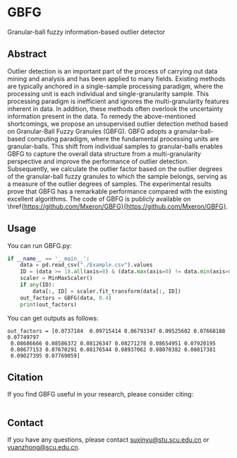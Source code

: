 # GBFG
Granular-ball fuzzy information-based outlier detector

## Abstract
Outlier detection is an important part of the process of carrying out data mining and analysis and has been applied to many fields. Existing methods are typically anchored in a single-sample processing paradigm, where the processing unit is each individual and single-granularity sample. This processing paradigm is inefficient and ignores the multi-granularity features inherent in data. In addition, these methods often overlook the uncertainty information present in the data. To remedy the above-mentioned shortcomings, we propose an unsupervised outlier detection method based on Granular-Ball Fuzzy Granules (GBFG). GBFG adopts a granular-ball-based computing paradigm, where the fundamental processing units are granular-balls. This shift from individual samples to granular-balls enables GBFG to capture the overall data structure from a multi-granularity perspective and improve the performance of outlier detection. Subsequently, we calculate the outlier factor based on the outlier degrees of the granular-ball fuzzy granules to which the sample belongs, serving as a measure of the outlier degrees of samples. The experimental results prove that GBFG has a remarkable performance compared with the existing excellent algorithms. The code of GBFG is publicly available on \href{https://github.com/Mxeron/GBFG}{https://github.com/Mxeron/GBFG}.

## Usage
You can run GBFG.py:
```python
if __name__ == '__main__':
    data = pd.read_csv("./Example.csv").values
    ID = (data >= 1).all(axis=0) & (data.max(axis=0) != data.min(axis=0))
    scaler = MinMaxScaler()
    if any(ID):
        data[:, ID] = scaler.fit_transform(data[:, ID])
    out_factors = GBFG(data, 0.4)
    print(out_factors)
```
You can get outputs as follows:
```
out_factors = [0.0737184  0.09715414 0.06793347 0.09525602 0.07668188 0.07749797
 0.08686666 0.08586372 0.08126347 0.08271278 0.08654951 0.07920195
 0.08677153 0.07670291 0.08176544 0.08937062 0.08070382 0.08017381
 0.09027395 0.07769059]
```
## Citation
If you find GBFG useful in your research, please consider citing:
```

```
## Contact
If you have any questions, please contact suxinyu@stu.scu.edu.cn or yuanzhong@scu.edu.cn.
